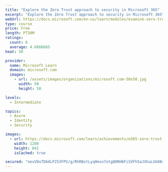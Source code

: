 ```yaml
---
title: "Explore the Zero Trust approach to security in Microsoft 365"
excerpt: "Explore the Zero Trust approach to security in Microsoft 365"
webUrl: https://docs.microsoft.com/en-us/learn/modules/examine-zero-trust-approach-to-security-microsoft-365/
type: course
price: Free
length: PT30M
ratings:
  count: 6
  average: 4.6666665
heat: 50

provider:
  name: Microsoft Learn
  domain: microsoft.com
  images:
    - url: /assets/images/organizations/microsoft.com-50x50.jpg
      width: 50
      height: 50

levels:
  - Intermediate

topics:
  - Azure
  - Identity
  - Security

images:
  - url: https://docs.microsoft.com/learn/achievements/m365-zero-trust-security-social.png
    width: 1280
    height: 641
    isCached: true

secured: "nevVDo7D6dLP253FPS/g/RhRBxtLyq0mso7otgQ0RH6FiSVFh5aJXhuLUk804uRmF1N8GQa0LiOiRtj96iSYDjSuenRJ+nziVmOPpITzAz29gO1w1QSqQfSPaAUq+ShBPVoaVxjDsoGj4NHfB8X8JQeaTFZ5wT9n4Q/dYvhEc9r44PcAfvoWGUggim6sZELH76xvF63mO8/UEoZ5mLCqApKzEOkZVwy1RMjBqwKVcMhIxfRaipDIWgMR5DPehSla6NhdFT8t5yl3sTK3YvsdvcBcufKf5A+rpos0hG3HlGZq8YFwiGvjwOddkK8K3U+7RSQ8Y7t369iUN/zka7ce3Iswr4YURGb/nXJmFBj6jrb2Y/FeuleLv8nwDyP5z6sKa/TUT2SaNFX+i2QG0AwSAvB2SlwEIsWLIK1lXbUMEgk=;5d5Nxrh2IWFnQjPP2XMUZQ=="
---
```


